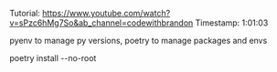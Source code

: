 Tutorial: https://www.youtube.com/watch?v=sPzc6hMg7So&ab_channel=codewithbrandon
Timestamp: 1:01:03

pyenv to manage py versions, poetry to manage packages and envs

poetry install --no-root